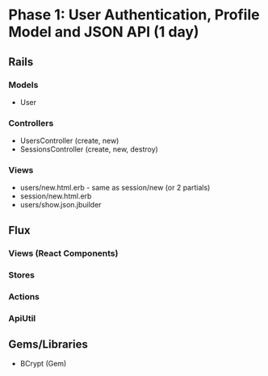 # Phase 1: User Authentication, Profile Model and JSON API (1 day)

## Rails
### Models
* User
<!-- * Profile -->

### Controllers
* UsersController (create, new)
* SessionsController (create, new, destroy)
<!-- * Api::ProfilesController (create, destroy, index, show, update) -->

### Views
* users/new.html.erb - same as session/new (or 2 partials)
* session/new.html.erb
* users/show.json.jbuilder

## Flux
### Views (React Components)

### Stores

### Actions

### ApiUtil

## Gems/Libraries
* BCrypt (Gem)
